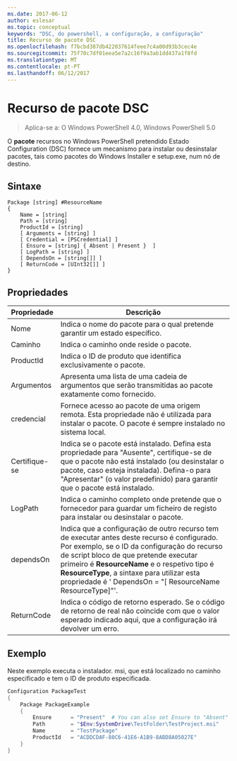 ```yaml
---
ms.date: 2017-06-12
author: eslesar
ms.topic: conceptual
keywords: "DSC, do powershell, a configuração, a configuração"
title: Recurso de pacote DSC
ms.openlocfilehash: f7bcbd387db422037614feee7c4a00d93b3cec4e
ms.sourcegitcommit: 75f70c7df01eea5e7a2c16f9a3ab1dd437a1f8fd
ms.translationtype: MT
ms.contentlocale: pt-PT
ms.lasthandoff: 06/12/2017
---
```

# <a name="dsc-package-resource"></a>Recurso de pacote DSC

> Aplica-se a: O Windows PowerShell 4.0, Windows PowerShell 5.0

O **pacote** recursos no Windows PowerShell pretendido Estado Configuration (DSC) fornece um mecanismo para instalar ou desinstalar pacotes, tais como pacotes do Windows Installer e setup.exe, num nó de destino.

## <a name="syntax"></a>Sintaxe

```
Package [string] #ResourceName
{
    Name = [string]
    Path = [string]
    ProductId = [string]
    [ Arguments = [string] ]
    [ Credential = [PSCredential] ]
    [ Ensure = [string] { Absent | Present }  ]
    [ LogPath = [string] ]
    [ DependsOn = [string[]] ]
    [ ReturnCode = [UInt32[]] ]
}
```

## <a name="properties"></a>Propriedades
|  Propriedade  |  Descrição   | 
|---|---| 
| Nome| Indica o nome do pacote para o qual pretende garantir um estado específico.| 
| Caminho| Indica o caminho onde reside o pacote.| 
| ProductId| Indica o ID de produto que identifica exclusivamente o pacote.| 
| Argumentos| Apresenta uma lista de uma cadeia de argumentos que serão transmitidas ao pacote exatamente como fornecido.| 
| credencial| Fornece acesso ao pacote de uma origem remota. Esta propriedade não é utilizada para instalar o pacote. O pacote é sempre instalado no sistema local.| 
| Certifique-se| Indica se o pacote está instalado. Defina esta propriedade para "Ausente", certifique-se de que o pacote não está instalado (ou desinstalar o pacote, caso esteja instalada). Defina-o para "Apresentar" (o valor predefinido) para garantir que o pacote está instalado.| 
| LogPath| Indica o caminho completo onde pretende que o fornecedor para guardar um ficheiro de registo para instalar ou desinstalar o pacote.| 
| dependsOn | Indica que a configuração de outro recurso tem de executar antes deste recurso é configurado. Por exemplo, se o ID da configuração do recurso de script bloco de que pretende executar primeiro é **ResourceName** e o respetivo tipo é **ResourceType**, a sintaxe para utilizar esta propriedade é ' DependsOn = "[ ResourceName ResourceType]"'.| 
| ReturnCode| Indica o código de retorno esperado. Se o código de retorno de real não coincide com que o valor esperado indicado aqui, que a configuração irá devolver um erro.| 

## <a name="example"></a>Exemplo

Neste exemplo executa o instalador. msi, que está localizado no caminho especificado e tem o ID de produto especificada.

```powershell
Configuration PackageTest
{
    Package PackageExample
    {
        Ensure      = "Present"  # You can also set Ensure to "Absent"
        Path        = "$Env:SystemDrive\TestFolder\TestProject.msi"
        Name        = "TestPackage"
        ProductId   = "ACDDCDAF-80C6-41E6-A1B9-8ABD8A05027E"
    } 
}
```

